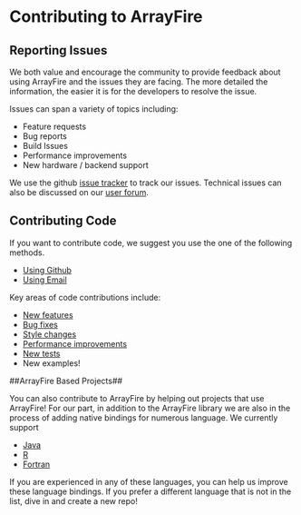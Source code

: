 # Contributing to ArrayFire #

## Reporting Issues ##

We both value and encourage the community to provide feedback about using ArrayFire and the issues they are facing.
The more detailed the information, the easier it is for the developers to resolve the issue.

Issues can span a variety of topics including:
- Feature requests
- Bug reports
- Build Issues
- Performance improvements
- New hardware / backend support

We use the github [issue tracker](https://github.com/arrayfire/arrayfire/issues?state=open) to track our issues. Technical issues can also be discussed on our [user forum](https://groups.google.com/forum/#!forum/arrayfire-users).

## Contributing Code ##

If you want to contribute code, we suggest you use the one of the following methods.

- [Using Github](https://github.com/arrayfire/arrayfire/wiki/Contribute-code-using-github)
- [Using Email](https://github.com/arrayfire/arrayfire/wiki/Contribute-code-using-email)

Key areas of code contributions include:
- [New features](https://github.com/arrayfire/arrayfire/issues?q=is%3Aopen+is%3Aissue+label%3Afeature)
- [Bug fixes](https://github.com/arrayfire/arrayfire/labels/bug)
- [Style changes](https://github.com/arrayfire/arrayfire/labels/style)
- [Performance improvements](https://github.com/arrayfire/arrayfire/labels/style)
- [New tests](https://github.com/arrayfire/arrayfire/labels/test)
- New examples!

##ArrayFire Based Projects##

You can also contribute to ArrayFire by helping out projects that use ArrayFire! For our part, in addition to the ArrayFire library we are also in the process of adding native bindings for numerous language. We currently support

- [Java](https://github.com/arrayfire/arrayfire_java)
- [R](https://github.com/arrayfire/arrayfire_r)
- [Fortran](https://github.com/arrayfire/arrayfire_fortran)

If you are experienced in any of these languages, you can help us improve these language bindings. If you prefer a different language that is not in the list, dive in and create a new repo!
